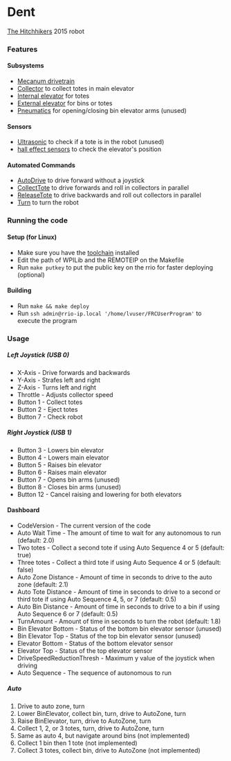# Dent
[The Hitchhikers](http://team2059.org) 2015 robot

### Features
#### Subsystems
+ [Mecanum drivetrain](Subsystems/Drivetrain.cpp)
+ [Collector](Subsystems/Collector.cpp) to collect totes in main elevator
+ [Internal elevator](Subsystems/Elevator.cpp) for totes
+ [External elevator](Subsystems/BinElevator.cpp) for bins or totes
+ [Pneumatics](Subsystems/Pneumatics.cpp) for opening/closing bin elevator arms (unused)

#### Sensors
+ [Ultrasonic](Subsystems/Collector.cpp#L9) to check if a tote is in the robot (unused)
+ [hall effect sensors](Subsystems/Elevator.cpp#L6-L8) to check the elevator's position

#### Automated Commands
+ [AutoDrive](Commands/Autonomous/AutoDrive.cpp) to drive forward without a joystick
+ [CollectTote](Commands/Autonomous/CollectTote.cpp) to drive forwards and roll in collectors in parallel
+ [ReleaseTote](Commands/Autonomous/ReleaseTote.cpp) to drive backwards and roll out collectors in parallel
+ [Turn](Commands/Autonomous/Turn.cpp) to turn the robot

### Running the code
#### Setup (for Linux)
+ Make sure you have the [toolchain](http://first.wpi.edu/FRC/roborio/toolchains/) installed
+ Edit the path of WPILib and the REMOTEIP on the Makefile
+ Run `make putkey` to put the public key on the rrio for faster deploying (optional)

#### Building
+ Run `make && make deploy`
+ Run `ssh admin@rrio-ip.local '/home/lvuser/FRCUserProgram'` to execute the program

### Usage
##### Left Joystick (USB 0)
+ X-Axis - Drive forwards and backwards
+ Y-Axis - Strafes left and right
+ Z-Axis - Turns left and right
+ Throttle - Adjusts collector speed
+ Button 1 - Collect totes
+ Button 2 - Eject totes
+ Button 7 - Check robot

##### Right Joystick (USB 1)
+ Button 3 - Lowers bin elevator
+ Button 4 - Lowers main elevator
+ Button 5 - Raises bin elevator
+ Button 6 - Raises main elevator
+ Button 7 - Opens bin arms (unused)
+ Button 8 - Closes bin arms (unused)
+ Button 12 - Cancel raising and lowering for both elevators

#### Dashboard
+ CodeVersion - The current version of the code
+ Auto Wait Time - The amount of time to wait for any autonomous to run (default: 2.0)
+ Two totes - Collect a second tote if using Auto Sequence 4 or 5 (default: true)
+ Three totes - Collect a third tote if using Auto Sequence 4 or 5 (default: false)
+ Auto Zone Distance - Amount of time in seconds to drive to the auto zone (default: 2.1)
+ Auto Tote Distance - Amount of time in seconds to drive to a second or third tote if using Auto Sequence 4, 5, or 7 (default: 0.5)
+ Auto Bin Distance - Amount of time in seconds to drive to a bin if using Auto Sequence 6 or 7 (default: 0.5)
+ TurnAmount - Amount of time in seconds to turn the robot (default: 1.8)
+ Bin Elevator Bottom - Status of the bottom bin elevator sensor (unused)
+ Bin Elevator Top - Status of the top bin elevator sensor (unused)
+ Elevator Bottom - Status of the bottom elevator sensor
+ Elevator Top - Status of the top elevator sensor
+ DriveSpeedReductionThresh - Maximum y value of the joystick when driving
+ Auto Sequence - The sequence of autonomous to run

##### Auto

1. Drive to auto zone, turn
2. Lower BinElevator, collect bin, turn, drive to AutoZone, turn
3. Raise BinElevator, turn, drive to AutoZone, turn
4. Collect 1, 2, or 3 totes, turn, drive to AutoZone, turn
5. Same as auto 4, but navigate around bins (not implemented)
6. Collect 1 bin then 1 tote (not implemented)
7. Collect 3 totes, collect bin, drive to AutoZone (not implemented)
